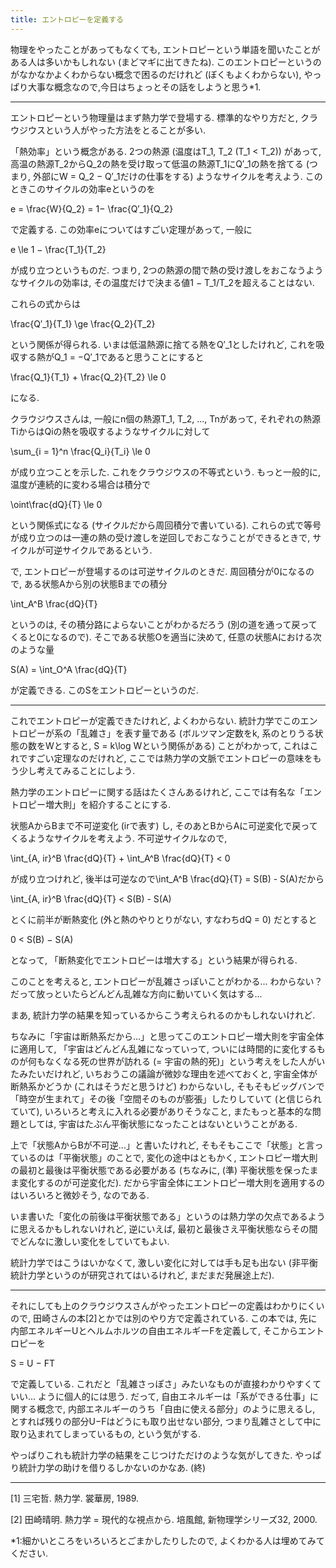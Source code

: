 ```yaml
---
title: エントロピーを定義する
---
```


物理をやったことがあってもなくても, エントロピーという単語を聞いたことがある人は多いかもしれない (まどマギに出てきたね). このエントロピーというのがなかなかよくわからない概念で困るのだけれど (ぼくもよくわからない), やっぱり大事な概念なので,今日はちょっとその話をしようと思う*1.

---

エントロピーという物理量はまず熱力学で登場する. 標準的なやり方だと, クラウジウスという人がやった方法をとることが多い.

「熱効率」という概念がある. 2つの熱源 (温度はT_1, T_2 (T_1 < T_2)) があって, 高温の熱源T_2からQ_2の熱を受け取って低温の熱源T_1にQ′_1の熱を捨てる (つまり, 外部にW = Q_2 − Q′_1だけの仕事をする) ようなサイクルを考えよう. このときこのサイクルの効率eというのを

e = \frac{W}{Q_2} = 1− \frac{Q′_1}{Q_2}

で定義する. この効率eについてはすごい定理があって, 一般に

e \le 1 − \frac{T_1}{T_2}

が成り立つというものだ. つまり, 2つの熱源の間で熱の受け渡しをおこなうようなサイクルの効率は, その温度だけで決まる値1 − T_1/T_2を超えることはない.

これらの式からは

\frac{Q′_1}{T_1} \ge \frac{Q_2}{T_2}

という関係が得られる. いまは低温熱源に捨てる熱をQ′_1としたけれど, これを吸収する熱がQ_1 = −Q′_1であると思うことにすると

\frac{Q_1}{T_1} + \frac{Q_2}{T_2} \le 0

になる.

クラウジウスさんは, 一般にn個の熱源T_1, T_2, ..., Tnがあって, それぞれの熱源TiからはQiの熱を吸収するようなサイクルに対して

\sum_{i = 1}^n \frac{Q_i}{T_i} \le 0

が成り立つことを示した. これをクラウジウスの不等式という. もっと一般的に, 温度が連続的に変わる場合は積分で

\oint\frac{dQ}{T} \le 0

という関係式になる (サイクルだから周回積分で書いている). これらの式で等号が成り立つのは一連の熱の受け渡しを逆回しでおこなうことができるときで, サイクルが可逆サイクルであるという.

で, エントロピーが登場するのは可逆サイクルのときだ. 周回積分が0になるので, ある状態Aから別の状態Bまでの積分

\int_A^B \frac{dQ}{T}

というのは, その積分路によらないことがわかるだろう (別の道を通って戻ってくると0になるので). そこである状態Oを適当に決めて, 任意の状態Aにおける次のような量

S(A) = \int_O^A \frac{dQ}{T}

が定義できる. このSをエントロピーというのだ.

---

これでエントロピーが定義できたけれど, よくわからない. 統計力学でこのエントロピーが系の「乱雑さ」を表す量である (ボルツマン定数をk, 系のとりうる状態の数をWとすると, S = k\log Wという関係がある) ことがわかって, これはこれですごい定理なのだけれど, ここでは熱力学の文脈でエントロピーの意味をもう少し考えてみることにしよう.

熱力学のエントロピーに関する話はたくさんあるけれど, ここでは有名な「エントロピー増大則」を紹介することにする.

状態AからBまで不可逆変化 (irで表す) し, そのあとBからAに可逆変化で戻ってくるようなサイクルを考えよう. 不可逆サイクルなので,

\int_{A, ir}^B \frac{dQ}{T} + \int_A^B \frac{dQ}{T} < 0

が成り立つけれど, 後半は可逆なので\int_A^B \frac{dQ}{T} = S(B) - S(A)だから

\int_{A, ir}^B \frac{dQ}{T} < S(B) - S(A)

とくに前半が断熱変化 (外と熱のやりとりがない, すなわちdQ = 0) だとすると

0 < S(B) − S(A)

となって, 「断熱変化でエントロピーは増大する」という結果が得られる.

このことを考えると, エントロピーが乱雑さっぽいことがわかる... わからない？ だって放っといたらどんどん乱雑な方向に動いていく気はする...

まあ, 統計力学の結果を知っているからこう考えられるのかもしれないけれど.

ちなみに「宇宙は断熱系だから...」と思ってこのエントロピー増大則を宇宙全体に適用して, 「宇宙はどんどん乱雑になっていって, ついには時間的に変化するものが何もなくなる死の世界が訪れる (= 宇宙の熱的死)」という考えをした人がいたみたいだけれど, いちおうこの議論が微妙な理由を述べておくと, 宇宙全体が断熱系かどうか (これはそうだと思うけど) わからないし, そもそもビッグバンで「時空が生まれて」その後「空間そのものが膨張」したりしていて (と信じられていて), いろいろと考えに入れる必要がありそうなこと, またもっと基本的な問題としては, 宇宙はたぶん平衡状態になったことはないということがある.

上で「状態AからBが不可逆...」と書いたけれど, そもそもここで「状態」と言っているのは「平衡状態」のことで, 変化の途中はともかく, エントロピー増大則の最初と最後は平衡状態である必要がある (ちなみに, (準) 平衡状態を保ったまま変化するのが可逆変化だ). だから宇宙全体にエントロピー増大則を適用するのはいろいろと微妙そう, なのである.

いま書いた「変化の前後は平衡状態である」というのは熱力学の欠点であるように思えるかもしれないけれど, 逆にいえば, 最初と最後さえ平衡状態ならその間でどんなに激しい変化をしていてもよい.

統計力学ではこうはいかなくて, 激しい変化に対しては手も足も出ない (非平衡統計力学というのが研究されてはいるけれど, まだまだ発展途上だ).

---

それにしても上のクラウジウスさんがやったエントロピーの定義はわかりにくいので, 田崎さんの本[2]とかでは別のやり方で定義されている. この本では, 先に内部エネルギーUとヘルムホルツの自由エネルギーFを定義して, そこからエントロピーを

S = U − FT

で定義している. これだと「乱雑さっぽさ」みたいなものが直接わかりやすくていい... ように個人的には思う. だって, 自由エネルギーは「系ができる仕事」に関する概念で, 内部エネルギーのうち「自由に使える部分」のように思えるし, とすれば残りの部分U−Fはどうにも取り出せない部分, つまり乱雑さとして中に取り込まれてしまっているもの, という気がする.

やっぱりこれも統計力学の結果をこじつけただけのような気がしてきた. やっぱり統計力学の助けを借りるしかないのかなあ. (終)

---

[1] 三宅哲. 熱力学. 裳華房, 1989.

[2] 田崎晴明. 熱力学 = 現代的な視点から. 培風館, 新物理学シリーズ32, 2000.

*1:細かいところをいろいろとごまかしたりしたので, よくわかる人は埋めてみてください.
